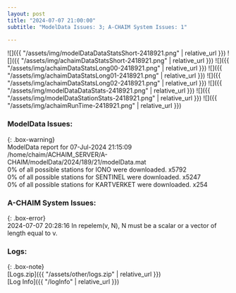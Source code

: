 ```yaml
---
layout: post
title: "2024-07-07 21:00:00"
subtitle: "ModelData Issues: 3; A-CHAIM System Issues: 1"

---
```


![]({{ "/assets/img/modelDataDataStatsShort-2418921.png" | relative_url }})
![]({{ "/assets/img/achaimDataStatsShort-2418921.png" | relative_url }})
![]({{ "/assets/img/achaimDataStatsLong00-2418921.png" | relative_url }})
![]({{ "/assets/img/achaimDataStatsLong01-2418921.png" | relative_url }})
![]({{ "/assets/img/achaimDataStatsLong02-2418921.png" | relative_url }})
![]({{ "/assets/img/modelDataDataStats-2418921.png" | relative_url }})
![]({{ "/assets/img/modelDataStationStats-2418921.png" | relative_url }})
![]({{ "/assets/img/achaimRunTime-2418921.png" | relative_url }})


### ModelData Issues:  
  
{: .box-warning}  
 ModelData report for 07-Jul-2024 21:15:09   
 /home/chaim/ACHAIM_SERVER/A-CHAIM/modelData/2024/189/21/modelData.mat   
 0% of all possible stations for IONO were downloaded. x5792   
 0% of all possible stations for SENTINEL were downloaded. x5247   
 0% of all possible stations for KARTVERKET were downloaded. x254   
  
### A-CHAIM System Issues:  
  
{: .box-error}  
2024-07-07 20:28:16 In repelem(v, N), N must be a scalar or a vector of length equal to v.  

### Logs:  
  
{: .box-note}  
[Logs.zip]({{ "/assets/other/logs.zip" | relative_url }})  
[Log Info]({{ "/logInfo" | relative_url }})  
